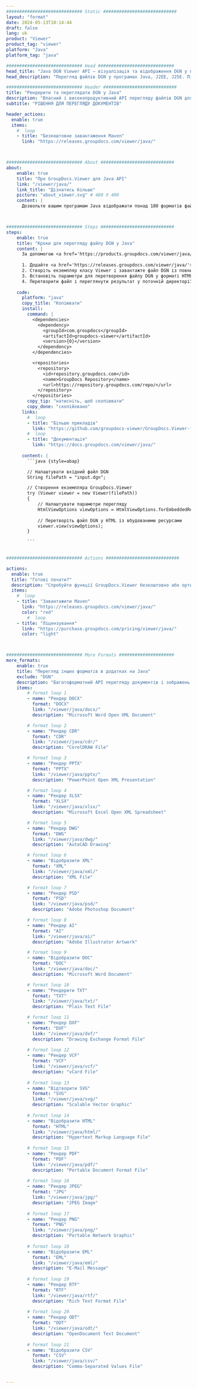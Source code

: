 ```yaml
---
############################# Static ############################
layout: "format"
date: 2024-05-13T10:14:44
draft: false
lang: uk
product: "Viewer"
product_tag: "viewer"
platform: "Java"
platform_tag: "java"

############################# Head #############################
head_title: "Java DGN Viewer API — візуалізація та відображення DGN у програмах Java"
head_description: "Перегляд файлів DGN у програмах Java, J2EE, J2SE. Підтримує перегляд понад 180 форматів документів і файлів зображень у режимі HTML, PDF або зображення з розширеними функціями для керування параметрами перегляду документів."

############################# Header ############################
title: "Рендерити та переглядати DGN у Java" 
description: "Власний і високопродуктивний API перегляду файлів DGN для програм на основі Java, J2EE та J2SE, що підтримує широкий спектр додаткових функцій для налаштування зовнішнього вигляду формату вихідного документа." 
subtitle: "РІШЕННЯ ДЛЯ ПЕРЕГЛЯДУ ДОКУМЕНТІВ" 

header_actions:
  enable: true
  items:
    #  loop
    - title: "Безкоштовне завантаження Maven"
      link: "https://releases.groupdocs.com/viewer/java/"



############################# About ############################
about:
    enable: true
    title: "Про GroupDocs.Viewer для Java API"
    link: "/viewer/java/"
    link_title: "Дізнатись більше"
    picture: "about_viewer.svg" # 480 X 400
    content: |
      Дозвольте вашим програмам Java відображати понад 180 форматів файлів у режимах HTML, PDF або зображень за допомогою API GroupDocs.Viewer для Java без встановлення додаткового програмного забезпечення; наприклад Microsoft Office, Apache Open Office, Adobe Acrobat Reader тощо. Розробники можуть легко переглядати всі популярні зображення та типи документів, включаючи Microsoft Office, OpenDocument, HTML, PDF, архів, діаграми, Photoshop, AutoCAD і формати мов програмування в програмах Java.



############################# Steps ############################
steps:
    enable: true
    title: "Кроки для перегляду файлу DGN у Java" 
    content: |
      За допомогою <a href='https://products.groupdocs.com/viewer/java/'>GroupDocs.Viewer</a> ви можете перетворити DGN у HTML, JPEG, PNG або PDF за кілька кроків.
      
      1. Додайте <a href='https://releases.groupdocs.com/viewer/java/'>GroupDocs.Viewer для Java</a> як залежність до свого проекту. 
      2. Створіть екземпляр класу Viewer і завантажте файл DGN із повним шляхом.  
      3. Встановіть параметри для перетворення файлу DGN у форматі HTML, PNG, JPEG або PDF. 
      4. Перетворити файл і переглянути результат у поточній директорії. 
   
    code:
      platform: "java"
      copy_title: "Копіювати"
      install:
        command: |
          <dependencies>
            <dependency>
              <groupId>com.groupdocs</groupId>
              <artifactId>groupdocs-viewer</artifactId>
              <version>{0}</version>
            </dependency>
          </dependencies>

          <repositories>
            <repository>
              <id>repository.groupdocs.com</id>
              <name>GroupDocs Repository</name>
              <url>https://repository.groupdocs.com/repo/</url>
            </repository>
          </repositories>
        copy_tip: "натисніть, щоб скопіювати"
        copy_done: "скопійовано"
      links:
        #  loop
        - title: "Більше прикладів"
          link: "https://github.com/groupdocs-viewer/GroupDocs.Viewer-for-Java"
        #  loop
        - title: "Документація"
          link: "https://docs.groupdocs.com/viewer/java/"
          
      content: |
        ```java {style=abap}

        // Налаштувати вхідний файл DGN
        String filePath = "input.dgn";

        // Створення екземпляра GroupDocs.Viewer
        try (Viewer viewer = new Viewer(filePath))
        {
            // Налаштувати параметри перегляду
            HtmlViewOptions viewOptions = HtmlViewOptions.forEmbeddedResources();
                
            // Перетворіть файл DGN у HTML із вбудованими ресурсами
            viewer.view(viewOptions);
        }

        ```
            

############################# Actions ############################

actions:
  enable: true
  title: "Готові почати?"
  description: "Спробуйте функції GroupDocs.Viewer безкоштовно або ортимайте тимчасову ліцензию"
  items:
    #  loop
    - title: "Завантажити Maven"
      link: "https://releases.groupdocs.com/viewer/java/"
      color: "red"
        #  loop
    - title: "Ліцензування"
      link: "https://purchase.groupdocs.com/pricing/viewer/java/"
      color: "light"



############################# More Formats #####################
more_formats:
    enable: true
    title: "Перегляд інших форматів в додатках на Java"
    exclude: "DGN"
    description: "Багатоформатний API перегляду документів і зображень для Java. Переглядайте популярні формати файлів без встановлення додаткових програм."
    items: 
        # format loop 1
        - name: "Рендер DOCX"
          format: "DOCX"
          link: "/viewer/java/docx/"
          description: "Microsoft Word Open XML Document" 

        # format loop 2
        - name: "Рендер CDR" 
          format: "CDR"
          link: "/viewer/java/cdr/"
          description: "CorelDRAW File" 

        # format loop 3
        - name: "Рендер PPTX"
          format: "PPTX"
          link: "/viewer/java/pptx/"
          description: "PowerPoint Open XML Presentation" 

        # format loop 4
        - name: "Рендер XLSX"
          format: "XLSX"
          link: "/viewer/java/xlsx/"
          description: "Microsoft Excel Open XML Spreadsheet" 

        # format loop 5
        - name: "Рендер DWG"
          format: "DWG"
          link: "/viewer/java/dwg/"
          description: "AutoCAD Drawing"

        # format loop 6
        - name: "Відобразити XML"
          format: "XML"
          link: "/viewer/java/xml/"
          description: "XML File"

        # format loop 7
        - name: "Рендер PSD"
          format: "PSD"
          link: "/viewer/java/psd/"
          description: "Adobe Photoshop Document"

        # format loop 8
        - name: "Рендер AI"
          format: "AI"
          link: "/viewer/java/ai/"
          description: "Adobe Illustrator Artwork"

        # format loop 9
        - name: "Відобразити DOC"
          format: "DOC"
          link: "/viewer/java/doc/"
          description: "Microsoft Word Document" 

        # format loop 10
        - name: "Рендерити TXT" 
          format: "TXT"
          link: "/viewer/java/txt/"
          description: "Plain Text File" 

        # format loop 11
        - name: "Рендер DXF" 
          format: "DXF"
          link: "/viewer/java/dxf/"
          description: "Drawing Exchange Format File"  
          
        # format loop 12
        - name: "Рендер VCF"
          format: "VCF"
          link: "/viewer/java/vcf/"
          description: "vCard File"  
              
        # format loop 13
        - name: "Відтворити SVG"
          format: "SVG"
          link: "/viewer/java/svg/"
          description: "Scalable Vector Graphic" 
          
        # format loop 14
        - name: "Відобразити HTML"
          format: "HTML"
          link: "/viewer/java/html/"
          description: "Hypertext Markup Language File" 
          
        # format loop 15
        - name: "Рендер PDF"
          format: "PDF"
          link: "/viewer/java/pdf/"
          description: "Portable Document Format File"
          
        # format loop 16
        - name: "Рендер JPEG"
          format: "JPG"
          link: "/viewer/java/jpg/"
          description: "JPEG Image"
          
        # format loop 17
        - name: "Рендер PNG"
          format: "PNG"
          link: "/viewer/java/png/"
          description: "Portable Network Graphic" 
          
        # format loop 18
        - name: "Відобразити EML"
          format: "EML"
          link: "/viewer/java/eml/"
          description: "E-Mail Message" 
          
        # format loop 19
        - name: "Рендер RTF"
          format: "RTF"
          link: "/viewer/java/rtf/"
          description: "Rich Text Format File" 
          
        # format loop 20
        - name: "Рендер ODT"
          format: "ODT"
          link: "/viewer/java/odt/"
          description: "OpenDocument Text Document" 
          
        # format loop 21
        - name: "Відобразити CSV"
          format: "CSV"
          link: "/viewer/java/csv/"
          description: "Comma-Separated Values File" 


---
```

